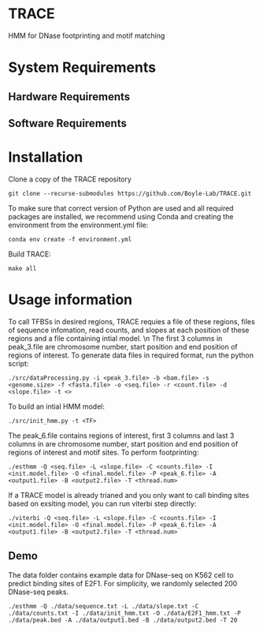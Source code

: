 # TRACE
HMM for DNase footprinting and motif matching

# System Requirements

## Hardware Requirements

## Software Requirements


# Installation
Clone a copy of the TRACE repository

```
git clone --recurse-submodules https://github.com/Boyle-Lab/TRACE.git
```
To make sure that correct version of Python are used and all required packages are installed, we recommend using Conda and creating the environment from the environment.yml file:

```
conda env create -f environment.yml
```
Build TRACE:

```
make all
```

# Usage information
To call TFBSs in desired regions, TRACE requies a file of these regions, files of sequence infomation, read counts, and slopes at each position of these regions and a file containing intial model. \n
The first 3 columns in peak_3.file are chromosome number, start position and end position of regions of interest. 
To generate data files in required format, run the python script:

```
./src/dataProcessing.py -i <peak_3.file> -b <bam.file> -s <genome.size> -f <fasta.file> -o <seq.file> -r <count.file> -d <slope.file> -t <>
```
To build an intial HMM model:

```
./src/init_hmm.py -t <TF>
```
The peak_6.file contains regions of interest, first 3 columns and last 3 columns in are chromosome number, start position and end position of regions of interest and motif sites.
To perform footprinting:

```
./esthmm -Q <seq.file> -L <slope.file> -C <counts.file> -I <init.model.file> -O <final.model.file> -P <peak_6.file> -A <output1.file> -B <output2.file> -T <thread.num>
```
If a TRACE model is already trianed and you only want to call binding sites based on exsiting model, you can run viterbi step directly:

```
./viterbi -Q <seq.file> -L <slope.file> -C <counts.file> -I <init.model.file> -O <final.model.file> -P <peak_6.file> -A <output1.file> -B <output2.file> -T <thread.num>
```

## Demo
The data folder contains example data for DNase-seq on K562 cell to predict binding sites of E2F1.  For simplicity, we randomly selected 200 DNase-seq peaks. 

```
./esthmm -Q ./data/sequence.txt -L ./data/slope.txt -C ./data/counts.txt -I ./data/init_hmm.txt -O ./data/E2F1_hmm.txt -P ./data/peak.bed -A ./data/output1.bed -B ./data/output2.bed -T 20
```
